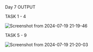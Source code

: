 Day 7 OUTPUT

TASK 1 - 4 

![Screenshot from 2024-07-19 21-19-46](https://github.com/user-attachments/assets/04323f48-b438-49cb-954c-6c3535cac96a)


TASK 5 - 9

![Screenshot from 2024-07-19 21-20-03](https://github.com/user-attachments/assets/88cb83cc-6dd4-4742-98ed-1d6210df8b2c)
